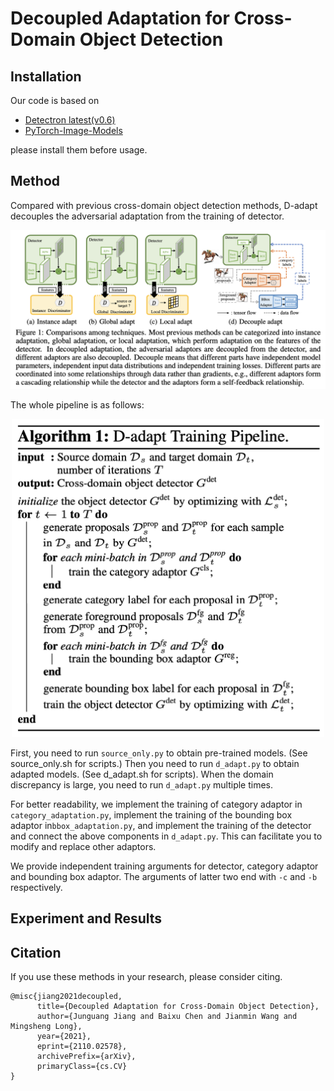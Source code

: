 # Decoupled Adaptation for Cross-Domain Object Detection

## Installation
Our code is based on 
- [Detectron latest(v0.6)](https://detectron2.readthedocs.io/en/latest/tutorials/install.html)
- [PyTorch-Image-Models](https://github.com/rwightman/pytorch-image-models)

please install them before usage.

## Method
Compared with previous cross-domain object detection methods, D-adapt decouples the adversarial adaptation from the training of detector.
<div align="center">
	<img src="./fig/comparison.png" alt="Editor" width="800">
</div>

The whole pipeline is as follows:
<div align="center">
	<img src="./fig/d_adapt_pipeline.png" alt="Editor" width="500">
</div>

First, you need to run ``source_only.py`` to obtain pre-trained models. (See source_only.sh for scripts.)
Then you need to run ``d_adapt.py`` to obtain adapted models. (See d_adapt.sh for scripts).
When the domain discrepancy is large, you need to run  ``d_adapt.py`` multiple times.

For better readability, we implement the training of category adaptor in ``category_adaptation.py``, 
implement the training of the bounding box adaptor in``bbox_adaptation.py``,
and  implement the training of the detector and connect the above components in ``d_adapt.py``.
This can facilitate you to modify and replace other adaptors.

We provide independent training arguments for detector, category adaptor and bounding box adaptor.
The arguments of latter two end with ``-c`` and ``-b`` respectively.

## Experiment and Results


## Citation
If you use these methods in your research, please consider citing.

```
@misc{jiang2021decoupled,
      title={Decoupled Adaptation for Cross-Domain Object Detection}, 
      author={Junguang Jiang and Baixu Chen and Jianmin Wang and Mingsheng Long},
      year={2021},
      eprint={2110.02578},
      archivePrefix={arXiv},
      primaryClass={cs.CV}
}
```
